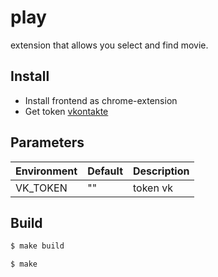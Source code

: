 play
====================

extension that allows you select and find movie.

## Install
* Install frontend as chrome-extension 
* Get token [vkontakte](https://oauth.vk.com/authorize?client_id=7231959&scope=65552&redirect_uri=https://oauth.vk.com/blank.html&display=page&response_type=token&revoke=1)

## Parameters

| Environment  | Default            | Description        |
| -----------  | ------------------ |------------------- |
| VK_TOKEN     | ""                 | token vk           |

##  Build
```bash
$ make build
```
```bash
$ make
```
